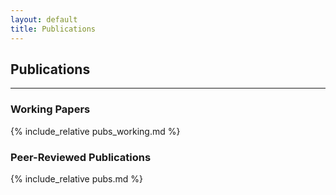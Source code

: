 ```yaml
---
layout: default
title: Publications
---
```


<div class="hidden-xs col-sm-2 col-md-2">
</div>
<div class="col-xs-12 col-sm-9 col-md-9" markdown="1">
  <div class="row" id="" style="" markdown="1">

## Publications
<hr>

### Working Papers

{% include_relative pubs_working.md %}


### Peer-Reviewed Publications

{% include_relative pubs.md %}

</div>
</div>
